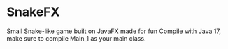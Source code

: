 # SnakeFX
Small Snake-like game built on JavaFX made for fun
Compile with Java 17, make sure to compile Main_1 as your main class.
